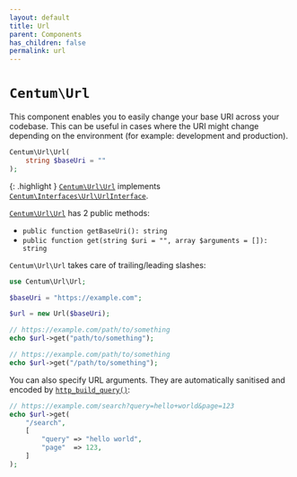 ```yaml
---
layout: default
title: Url
parent: Components
has_children: false
permalink: url
---
```




# `Centum\Url`

This component enables you to easily change your base URI across your codebase.
This can be useful in cases where the URI might change depending on the environment (for example: development and production).

```php
Centum\Url\Url(
    string $baseUri = ""
);
```

{: .highlight }
[`Centum\Url\Url`](https://github.com/SidRoberts/centum/blob/development/src/Url/Url.php) implements [`Centum\Interfaces\Url\UrlInterface`](https://github.com/SidRoberts/centum/blob/development/src/Interfaces/Url/UrlInterface.php).

[`Centum\Url\Url`](https://github.com/SidRoberts/centum/blob/development/src/Url/Url.php) has 2 public methods:

- `public function getBaseUri(): string`
- `public function get(string $uri = "", array $arguments = []): string`

`Centum\Url\Url` takes care of trailing/leading slashes:

```php
use Centum\Url\Url;

$baseUri = "https://example.com";

$url = new Url($baseUri);

// https://example.com/path/to/something
echo $url->get("path/to/something");

// https://example.com/path/to/something
echo $url->get("/path/to/something");
```

You can also specify URL arguments.
They are automatically sanitised and encoded by [`http_build_query()`](http://php.net/http_build_query):

```php
// https://example.com/search?query=hello+world&page=123
echo $url->get(
    "/search",
    [
        "query" => "hello world",
        "page"  => 123,
    ]
);
```
